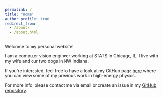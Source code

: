 ```yaml
---
permalink: /
title: "Home"
author_profile: true
redirect_from: 
  - /about/
  - /about.html
---
```


Welcome to my personal website!

I am a computer vision engineer working at STATS in Chicago, IL.
I live with my wife and our two dogs in NW Indiana.

If you're interested, feel free to have a look at my GitHub page 
[here](https://github.com/demarley) 
where you can view some of my previous work in high-energy physics.  

For more info, please contact me via email or create an issue
in my [GitHub repository](https://github.com/demarley/demarley.github.io).
